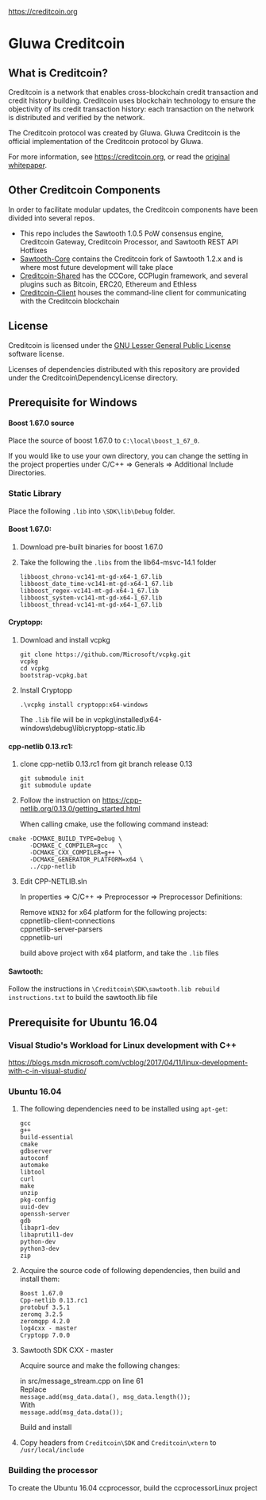 https://creditcoin.org

# Gluwa Creditcoin

## What is Creditcoin?

Creditcoin is a network that enables cross-blockchain credit transaction and credit history building. Creditcoin uses blockchain technology to ensure the objectivity of its credit transaction history: each transaction on the network is distributed and verified by the network.

The Creditcoin protocol was created by Gluwa. Gluwa Creditcoin is the official implementation of the Creditcoin protocol by Gluwa.

For more information, see https://creditcoin.org, or read the [original whitepaper](https://creditcoin.org/white-paper).

## Other Creditcoin Components

In order to facilitate modular updates, the Creditcoin components have been divided into several repos.

* This repo includes the Sawtooth 1.0.5 PoW consensus engine, Creditcoin Gateway, Creditcoin Processor, and Sawtooth REST API Hotfixes
* [Sawtooth-Core](https://github.com/gluwa/Sawtooth-Core) contains the Creditcoin fork of Sawtooth 1.2.x and is where most future development will take place
* [Creditcoin-Shared](https://github.com/gluwa/Creditcoin-Shared) has the CCCore, CCPlugin framework, and several plugins such as Bitcoin, ERC20, Ethereum and Ethless
* [Creditcoin-Client](https://github.com/gluwa/Creditcoin-Client) houses the command-line client for communicating with the Creditcoin blockchain

## License

Creditcoin is licensed under the [GNU Lesser General Public License](COPYING.LESSER) software license.

Licenses of dependencies distributed with this repository are provided under the Creditcoin\DependencyLicense directory.


## Prerequisite for Windows

#### Boost 1.67.0 source

Place the source of boost 1.67.0 to `C:\local\boost_1_67_0`.

If you would like to use your own directory, you can change the setting in the project properties under
C/C++ => Generals => Additional Include Directories.

### Static Library 

Place the following `.lib` into `\SDK\lib\Debug` folder.  

#### Boost 1.67.0:

1. Download pre-built binaries for boost 1.67.0  

2. Take the following the `.libs` from the lib64-msvc-14.1 folder

    `libboost_chrono-vc141-mt-gd-x64-1_67.lib`  
`libboost_date_time-vc141-mt-gd-x64-1_67.lib`  
`libboost_regex-vc141-mt-gd-x64-1_67.lib`  
`libboost_system-vc141-mt-gd-x64-1_67.lib`  
`libboost_thread-vc141-mt-gd-x64-1_67.lib`


#### Cryptopp:

1. Download and install vcpkg


    `git clone https://github.com/Microsoft/vcpkg.git`  
    `vcpkg`  
    `cd vcpkg`  
    `bootstrap-vcpkg.bat`  


2. Install Cryptopp

    `.\vcpkg install cryptopp:x64-windows`
 
    The `.lib` file will be in vcpkg\installed\x64-windows\debug\lib\cryptopp-static.lib 


#### cpp-netlib 0.13.rc1:

1. clone cpp-netlib 0.13.rc1 from git branch release 0.13 

    `git submodule init`  
    `git submodule update`  

2. Follow the instruction on https://cpp-netlib.org/0.13.0/getting_started.html

    When calling cmake, use the following command instead:

```
cmake -DCMAKE_BUILD_TYPE=Debug \  
      -DCMAKE_C_COMPILER=gcc   \  
      -DCMAKE_CXX_COMPILER=g++ \  
      -DCMAKE_GENERATOR_PLATFORM=x64 \  
      ../cpp-netlib  
```

3. Edit CPP-NETLIB.sln

    In properties => C/C++ => Preprocessor => Preprocessor Definitions:

    Remove `WIN32` for x64 platform for the following projects:  
cppnetlib-client-connections  
cppnetlib-server-parsers  
cppnetlib-uri

    build above project with x64 platform, and take the `.lib` files


#### Sawtooth:

Follow the instructions in `\Creditcoin\SDK\sawtooth.lib rebuild instructions.txt` to build the sawtooth.lib file


## Prerequisite for Ubuntu 16.04

### Visual Studio's Workload for Linux development with C++

https://blogs.msdn.microsoft.com/vcblog/2017/04/11/linux-development-with-c-in-visual-studio/ 

### Ubuntu 16.04


1. The following dependencies need to be installed using `apt-get`:

    `gcc`  
`g++`  
`build-essential`  
`cmake`  
`gdbserver`  
`autoconf`  
`automake`  
`libtool`  
`curl`  
`make`  
`unzip`  
`pkg-config`  
`uuid-dev`  
`openssh-server`  
`gdb`  
`libapr1-dev`  
`libaprutil1-dev`  
`python-dev`  
`python3-dev`  
`zip` 


2. Acquire the source code of following dependencies, then build and install them:

    `Boost 1.67.0`  
`Cpp-netlib 0.13.rc1`  
`protobuf 3.5.1`  
`zeromq 3.2.5`  
`zeromqpp 4.2.0`  
`log4cxx - master`  
`Cryptopp 7.0.0`  

3. Sawtooth SDK CXX - master 

    Acquire source and make the following changes:  

    in src/message_stream.cpp on line 61  
Replace  
`message.add(msg_data.data(), msg_data.length());`  
With  
`message.add(msg_data.data());`

    Build and install

4. Copy headers from `Creditcoin\SDK` and `Creditcoin\xtern` to `/usr/local/include`

### Building the processor

To create the Ubuntu 16.04 ccprocessor, build the ccprocessorLinux project
